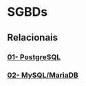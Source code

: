 # SGBDs

## Relacionais

### [01- PostgreSQL](00-relacionais/01-PostgreSQL/README.md)

### [02- MySQL/MariaDB](00-relacionais/02-MySQL/README.md)

